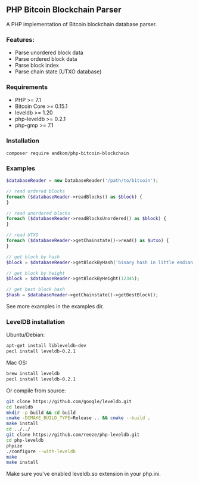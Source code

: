 ## PHP Bitcoin Blockchain Parser

A PHP implementation of Bitcoin blockchain database parser.

### Features:

- Parse unordered block data
- Parse ordered block data
- Parse block index
- Parse chain state (UTXO database)

### Requirements

- PHP >= 7.1
- Bitcoin Core >= 0.15.1
- leveldb >= 1.20
- php-leveldb >= 0.2.1
- php-gmp >= 7.1

### Installation

```
composer require andkom/php-bitcoin-blockchain
```

### Examples

```php
$databaseReader = new DatabaseReader('/path/to/bitcoin');

// read ordered blocks
foreach ($databaseReader->readBlocks() as $block) {
}

// read unordered blocks
foreach ($databaseReader->readBlocksUnordered() as $block) {
}

// read UTXO 
foreach ($databaseReader->getChainstate()->read() as $utxo) {
}

// get block by hash
$block = $databaseReader->getBlockByHash('binary hash in little endian'); 

// get block by height
$block = $databaseReader->getBlockByHeight(12345);

// get best block hash
$hash = $databaseReader->getChainstate()->getBestBlock();
```

See more examples in the examples dir.

### LevelDB installation

Ubuntu/Debian:

```bash
apt-get install libleveldb-dev
pecl install leveldb-0.2.1
```

Mac OS:

```bash
brew install leveldb
pecl install leveldb-0.2.1
```

Or compile from source:

```bash
git clone https://github.com/google/leveldb.git
cd leveldb
mkdir -p build && cd build
cmake -DCMAKE_BUILD_TYPE=Release .. && cmake --build .
make install
cd ../../
git clone https://github.com/reeze/php-leveldb.git
cd php-leveldb
phpize
./configure --with-leveldb
make
make install
```

Make sure you've enabled leveldb.so extension in your php.ini.
